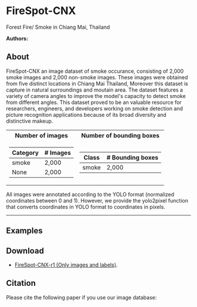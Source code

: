 # FireSpot-CNX
Forest Fire/ Smoke in Chiang Mai, Thailand

**Authors:** 

## About

FireSpot-CNX  an image dataset of smoke occurance, consisting of 2,000 smoke images and 2,000 non-smoke images. These images were obtained from five distinct locations in Chiang Mai Thailand,  Moreover this dataset is capture in natural surroundings and moutain area. The dataset features a variety of camera angles to improve the model's capacity to detect smoke from different angles. This dataset proved to be an valuable resource for researchers, engineers, and developers working on smoke detection and picture recognition applications because of its broad diversity and distinctive makeup.

<div align="center">
<table>
  <tr>
    <th>Number of images</th>
    <th>Number of bounding boxes</th>
  </tr>
 
  <tr><td>

  | Category | # Images |
  | ------------- | ------------- |
  | smoke  | 2,000 |
  | None  | 2,000  |

  </td><td>

  | Class | # Bounding boxes |
  | ------------- | ------------- |
  | smoke  | 2,000 |

  </td></tr> 
</table>
</div>

All images were annotated according to the YOLO format (normalized coordinates between 0 and 1). 
However, we provide the yolo2pixel function that converts coordinates in YOLO format to coordinates in pixels.

***

## Examples

<div align="center">

</div>


## Download

* [FireSpot-CNX-r1 (Only images and labels)](https://www.dropbox.com/scl/fo/jpheymj5odn3xkrkt29r2/h?rlkey=ely1wck6qoqok9x6nf9on568m&dl=0).

## Citation

Please cite the following paper if you use our image database:

